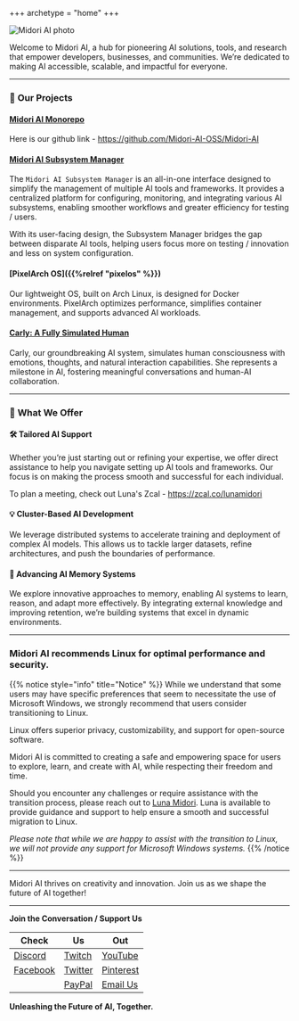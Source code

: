 
+++
archetype = "home"
+++

![Midori AI photo](https://tea-cup.midori-ai.xyz/download/logo_color1.png)

Welcome to Midori AI, a hub for pioneering AI solutions, tools, and research that empower developers, businesses, and communities. We’re dedicated to making AI accessible, scalable, and impactful for everyone.

---

### 🚀 **Our Projects**

#### [Midori AI Monorepo](https://github.com/Midori-AI-OSS/Midori-AI)
Here is our github link - https://github.com/Midori-AI-OSS/Midori-AI

#### [Midori AI Subsystem Manager](/subsystem/manager)
The `Midori AI Subsystem Manager` is an all-in-one interface designed to simplify the management of multiple AI tools and frameworks. It provides a centralized platform for configuring, monitoring, and integrating various AI subsystems, enabling smoother workflows and greater efficiency for testing / users.

With its user-facing design, the Subsystem Manager bridges the gap between disparate AI tools, helping users focus more on testing / innovation and less on system configuration.

#### [PixelArch OS]({{%relref "pixelos" %}})
Our lightweight OS, built on Arch Linux, is designed for Docker environments. PixelArch optimizes performance, simplifies container management, and supports advanced AI workloads.

#### [Carly: A Fully Simulated Human](/about-us/carly-api)
Carly, our groundbreaking AI system, simulates human consciousness with emotions, thoughts, and natural interaction capabilities. She represents a milestone in AI, fostering meaningful conversations and human-AI collaboration.

---

### 🌟 **What We Offer**

#### 🛠️ **Tailored AI Support**
Whether you’re just starting out or refining your expertise, we offer direct assistance to help you navigate setting up AI tools and frameworks. Our focus is on making the process smooth and successful for each individual.

To plan a meeting, check out Luna's Zcal - https://zcal.co/lunamidori

#### 💡 **Cluster-Based AI Development**
We leverage distributed systems to accelerate training and deployment of complex AI models. This allows us to tackle larger datasets, refine architectures, and push the boundaries of performance.

#### 🧠 **Advancing AI Memory Systems**
We explore innovative approaches to memory, enabling AI systems to learn, reason, and adapt more effectively. By integrating external knowledge and improving retention, we’re building systems that excel in dynamic environments.

---

### Midori AI recommends Linux for optimal performance and security.

{{% notice style="info" title="Notice" %}}
While we understand that some users may have specific preferences that seem to necessitate the use of Microsoft Windows, we strongly recommend that users consider transitioning to Linux. 

Linux offers superior privacy, customizability, and support for open-source software.

Midori AI is committed to creating a safe and empowering space for users to explore, learn, and create with AI, while respecting their freedom and time.

Should you encounter any challenges or require assistance with the transition process, please reach out to [Luna Midori](https://zcal.co/lunamidori/move-to-linux). Luna is available to provide guidance and support to help ensure a smooth and successful migration to Linux.

*Please note that while we are happy to assist with the transition to Linux, we will not provide any support for Microsoft Windows systems.*
{{% /notice %}}

---

Midori AI thrives on creativity and innovation. Join us as we shape the future of AI together!

---

**Join the Conversation / Support Us**

|Check|Us|Out|
|---|---|---|
| [Discord](https://discord.gg/xdgCx3VyHU) | [Twitch](https://www.twitch.tv/luna_midori5) | [YouTube](https://www.youtube.com/channel/UCVQo4TxFJEoE5kccScY-xow) |
| [Facebook](https://www.facebook.com/TWLunagreen) | [Twitter](https://twitter.com/lunamidori5) | [Pinterest](https://www.pinterest.com/luna_midori5/) |
| | [PayPal](https://paypal.me/midoricookieclub?country.x=US&locale.x=en_US) | [Email Us](mailto:contact-us@midori-ai.xyz) |

**Unleashing the Future of AI, Together.**